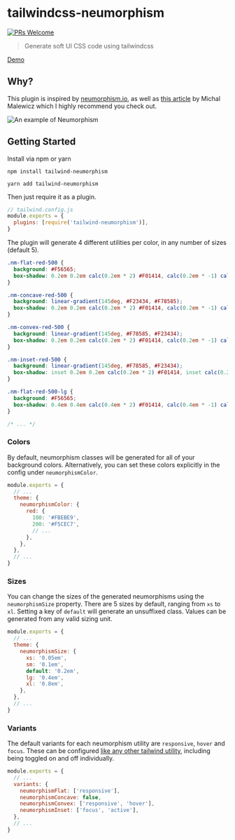 # tailwindcss-neumorphism

[![PRs Welcome](https://img.shields.io/badge/PRs-welcome-brightgreen.svg)](http://makeapullrequest.com)

> Generate soft UI CSS code using tailwindcss

[Demo](https://tailwindcss-neumorphism-demo.netlify.app/)

## Why?

This plugin is inspired by [neumorphism.io](https://neumorphism.io/), as well as [this article](https://uxdesign.cc/neumorphism-in-user-interfaces-b47cef3bf3a6) by Michal Malewicz which I highly recommend you check out.

![An example of Neumorphism](https://dribbble.com/shots/11335888-NEUMORPHISM-TUTORIAL)

## Getting Started

Install via npm or yarn

```
npm install tailwind-neumorphism
```

```
yarn add tailwind-neumorphism
```

Then just require it as a plugin.

```js
// tailwind.config.js
module.exports = {
  plugins: [require('tailwind-neumorphism')],
}
```

The plugin will generate 4 different utilities per color, in any number of sizes (default 5).

```css
.nm-flat-red-500 {
  background: #F56565;
  box-shadow: 0.2em 0.2em calc(0.2em * 2) #F01414, calc(0.2em * -1) calc(0.2em * -1) calc(0.2em * 2) #F9A6A6;
}

.nm-concave-red-500 {
  background: linear-gradient(145deg, #F23434, #F78585);
  box-shadow: 0.2em 0.2em calc(0.2em * 2) #F01414, calc(0.2em * -1) calc(0.2em * -1) calc(0.2em * 2) #F9A6A6;
}

.nm-convex-red-500 {
  background: linear-gradient(145deg, #F78585, #F23434);
  box-shadow: 0.2em 0.2em calc(0.2em * 2) #F01414, calc(0.2em * -1) calc(0.2em * -1) calc(0.2em * 2) #F9A6A6;
}

.nm-inset-red-500 {
  background: linear-gradient(145deg, #F78585, #F23434);
  box-shadow: inset 0.2em 0.2em calc(0.2em * 2) #F01414, inset calc(0.2em * -1) calc(0.2em * -1) calc(0.2em * 2) #F9A6A6;
}

.nm-flat-red-500-lg {
  background: #F56565;
  box-shadow: 0.4em 0.4em calc(0.4em * 2) #F01414, calc(0.4em * -1) calc(0.4em * -1) calc(0.4em * 2) #F9A6A6;
}

/* ... */
```

### Colors

By default, neumorphism classes will be generated for all of your background colors. Alternatively, you can set these colors explicitly in the config under `neumorphismColor`.

```js
module.exports = {
  // ...
  theme: {
    neumorphismColor: {
      red: {
        100: '#FBEBE9',
        200: '#F5CEC7',
        // ...
      },
    },
  },
  // ...
}
```

### Sizes

You can change the sizes of the generated neumorphisms using the `neumorphismSize` property. There are 5 sizes by default, ranging from `xs` to `xl`. Setting a key of `default` will generate an unsuffixed class. Values can be generated from any valid sizing unit.

```js
module.exports = {
  // ...
  theme: {
    neumorphismSize: {
      xs: '0.05em',
      sm: '0.1em',
      default: '0.2em',
      lg: '0.4em',
      xl: '0.8em',
    },
  },
  // ...
}
```

### Variants

The default variants for each neumorphism utility are `responsive`, `hover` and `focus`. These can be configured [like any other tailwind utility](https://tailwindcss.com/docs/configuring-variants/), including being toggled on and off individually.

```js
module.exports = {
  // ...
  variants: {
    neumorphismFlat: ['responsive'],
    neumorphismConcave: false,
    neumorphismConvex: ['responsive', 'hover'],
    neumorphismInset: ['focus', 'active'],
  },
  // ...
}
```
